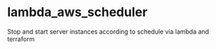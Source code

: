 # lambda_aws_scheduler
Stop and start server instances according to schedule via lambda and terraform

